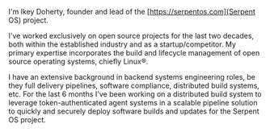 I'm Ikey Doherty, founder and lead of the [https://serpentos.com](Serpent OS) project.

I've worked exclusively on open source projects for the last two decades, both within the established industry and as a startup/competitor. My primary expertise incorporates the build and lifecycle management of open source operating systems, chiefly Linux®.
 
I have an extensive background in backend systems engineering roles, be they full delivery pipelines, software compliance, distributed build systems, etc.
For the last 6 months I've been working on a distributed build system to leverage token-authenticated agent systems in a scalable pipeline solution
to quickly and securely deploy software builds and updates for the Serpent OS project.